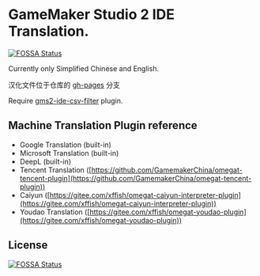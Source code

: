# GameMaker Studio 2 IDE Translation.
[![FOSSA Status](https://app.fossa.com/api/projects/git%2Bgithub.com%2FGamemakerChina%2Fgms2translation.svg?type=shield)](https://app.fossa.com/projects/git%2Bgithub.com%2FGamemakerChina%2Fgms2translation?ref=badge_shield)


Currently only Simplified Chinese and English.

汉化文件位于仓库的 [gh-pages](https://github.com/GamemakerChina/gms2translation/tree/gh-pages) 分支

Require [gms2-ide-csv-filter](https://github.com/GamemakerChina/gms2-ide-csv-filter) plugin.

## Machine Translation Plugin reference 

 - Google Translation (built-in)
 - Microsoft Translation (built-in)
 - DeepL (built-in)
 - Tencent Translation ([https://github.com/GamemakerChina/omegat-tencent-plugin](https://github.com/GamemakerChina/omegat-tencent-plugin))
 - Caiyun ([https://gitee.com/xffish/omegat-caiyun-interpreter-plugin](https://gitee.com/xffish/omegat-caiyun-interpreter-plugin))
 - Youdao Translation ([https://gitee.com/xffish/omegat-youdao-plugin](https://gitee.com/xffish/omegat-youdao-plugin))

## License
[![FOSSA Status](https://app.fossa.com/api/projects/git%2Bgithub.com%2FGamemakerChina%2Fgms2translation.svg?type=large)](https://app.fossa.com/projects/git%2Bgithub.com%2FGamemakerChina%2Fgms2translation?ref=badge_large)
